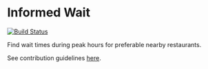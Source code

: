 # Informed Wait

[![Build Status](https://travis-ci.org/borao/informed-wait.svg?branch=master)](https://travis-ci.org/borao/informed-wait)

Find wait times during peak hours for preferable nearby restaurants.

See contribution guidelines [here](https://github.com/borao/informed-wait/wiki/Contributing).
